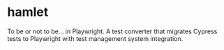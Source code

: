 # hamlet
To be or not to be... in Playwright. A test converter that migrates Cypress tests to Playwright with test management system integration.
